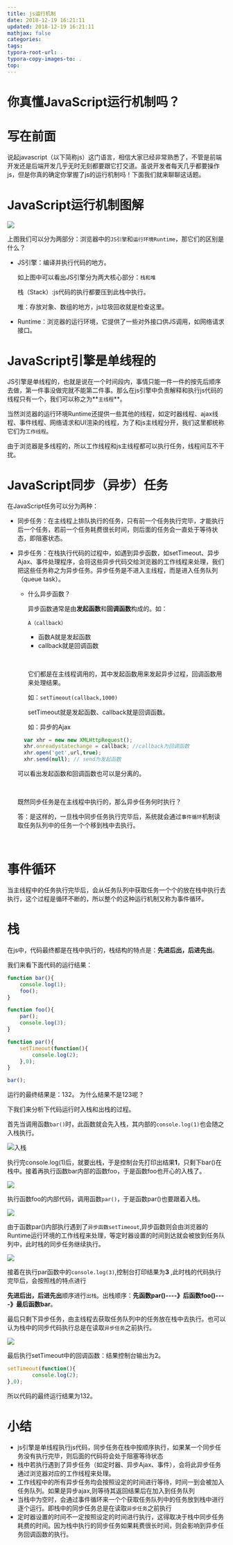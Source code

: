 ```yaml
---
title: js运行机制
date: 2018-12-19 16:21:11
updated: 2018-12-19 16:21:11 
mathjax: false
categories: 
tags:
typora-root-url: .
typora-copy-images-to: .
top: 
---
```



# 你真懂JavaScript运行机制吗？



# 写在前面

说起javascript（以下简称js）这门语言，相信大家已经非常熟悉了，不管是前端开发还是后端开发几乎无时无刻都要跟它打交道。虽说开发者每天几乎都要操作js，但是你真的确定你掌握了js的运行机制吗！下面我们就来聊聊这话题。



# JavaScript运行机制图解

![](images/111.jpg)

上图我们可以分为两部分：浏览器中的`JS引擎`和`运行环境Runtime`，那它们的区别是什么？

* JS引擎：编译并执行代码的地方。

  如上图中可以看出JS引擎分为两大核心部分：`栈和堆`

  栈（Stack）:js代码的执行都要压到此栈中执行。 

  堆：存放对象、数组的地方，js垃圾回收就是检查这里。

* Runtime：浏览器的运行环境，它提供了一些对外接口供JS调用，如网络请求接口。





# JavaScript引擎是单线程的

JS引擎是单线程的，也就是说在一个时间段内，事情只能一件一件的按先后顺序去做，第一件事没做完就不能第二件事。那么在js引擎中负责解释和执行js代码的线程只有一个，我们可以称之为**`主线程`**。

当然浏览器的运行环境Runtime还提供一些其他的线程，如定时器线程、ajax线程、事件线程、网络请求和UI渲染的线程，为了和js主线程分开，我们这里都统称它们为`工作线程`。

由于浏览器是多线程的，所以工作线程和js主线程都可以执行任务，线程间互不干扰。



# JavaScript同步（异步）任务

在JavaScript任务可以分为两种：

* 同步任务：在主线程上排队执行的任务，只有前一个任务执行完毕，才能执行后一个任务，若前一个任务耗费很长时间，则后面的任务会一直处于等待状态，即阻塞状态。

* 异步任务：在栈执行代码的过程中，如遇到异步函数，如setTimeout、异步Ajax、事件处理程序，会将这些异步代码交给浏览器的工作线程来处理，我们把这些任务称之为异步任务。异步任务是不进入主线程，而是进入任务队列（queue task）。

  - 什么异步函数？

    异步函数通常是由**发起函数**和**回调函数**构成的。如：

    `A（callback）`  

    - 函数A就是发起函数
    - callback就是回调函数

    ​

    它们都是在主线程调用的，其中发起函数用来发起异步过程，回调函数用来处理结果。

    如：`setTimeout(callback,1000)`

    setTimeout就是发起函数、callback就是回调函数。

    如：异步的Ajax

  ```javascript
  	var xhr = new new XMLHttpRequest();
  	xhr.onreadystatechange = callback; //callback为回调函数
  	xhr.open('get',url,true);
  	xhr.send(null); // send为发起函数
  ```

  可以看出发起函数和回调函数也可以是分离的。

  ​

  既然同步任务是在主线程中执行的，那么异步任务何时执行？

  答：是这样的，一旦栈中同步任务执行完毕后，系统就会通过`事件循环`机制读取任务队列中的任务一个个移到栈中去执行。

  ​




# 事件循环

当主线程中的任务执行完毕后，会从任务队列中获取任务一个个的放在栈中执行去执行，这个过程是循环不断的，所以整个的这种运行机制又称为事件循环。



# 栈

在js中，代码最终都是在栈中执行的，栈结构的特点是：**先进后出，后进先出**。

我们来看下面代码的运行结果：

``` javascript
function bar(){
    console.log(1);
    foo();
}

function foo(){
    par();
    console.log(3);
}

function par(){
    setTimeout(function(){
        console.log(2);
    },0);
}

bar();

```
运行的最终结果是：132。 为什么结果不是123呢？ 

下我们来分析下代码运行时入栈和出栈的过程。



首先当调用函数`bar()`时，此函数就会先入栈，其内部的`console.log(1)`也会随之入栈执行。

![入栈](images\1.jpg)

执行完console.log(1)后，就要出栈，于是控制台先打印出结果**1**，只剩下bar()在栈中。接着再执行函数bar内部的函数foo，于是函数foo也开心的入栈了。

![](images\2.jpg)

执行函数foo的内部代码，调用函数`par()`，于是函数par()也要跟着入栈。

![](images\3.jpg)

由于函数par()内部执行遇到了`异步函数setTimeout`,异步函数则会由浏览器的Runtime运行环境的工作线程来处理，等定时器设置的时间到达就会被放到任务队列中，此时栈的同步任务继续执行。

![](images\5.jpg)

接着在执行par函数中的`console.log(3)`,控制台打印结果为**3** ,此时栈的代码执行完毕后，会按照栈的特点进行

**先进后出，后进先出**顺序进行`出栈`。出栈顺序：**先函数par()----》后函数foo()----》最后函数bar**。



最后只剩下异步任务，由主线程去获取任务队列中的任务放在栈中去执行。也可以认为栈中的同步代码执行总是在读取`异步任务`之前执行。

![](images\6.jpg)

最后执行setTimeout中的回调函数：结果控制台输出为2。

```javascript
setTimeout(function(){
        console.log(2);
},0);
```

所以代码的最终运行结果为132。



# 小结

* js引擎是单线程执行js代码，同步任务在栈中按顺序执行，如果某一个同步任务没有执行完毕，则后面的代码将会处于阻塞等待状态
* 栈中若执行遇到了异步任务（如定时器、异步Ajax、事件），会将此异步任务通过浏览器对应的工作线程来处理。
* 工作线程中的所有异步任务均会按照设定的时间进行等待，时间一到会被加入任务队列。如果是异步ajax,则等待其返回结果后在加入到任务队列
* 当栈中为空时，会通过事件循环来一个个获取任务队列中的任务放到栈中进行逐个运行。即栈中的同步任务总是在读取`异步任务`之前执行
* 定时器设置的时间不一定按照设定的时间进行执行，这得取决于栈中同步任务耗费的时间。因为栈中执行的同步任务如果耗费很长时间，则会影响到异步任务回调函数的执行。

